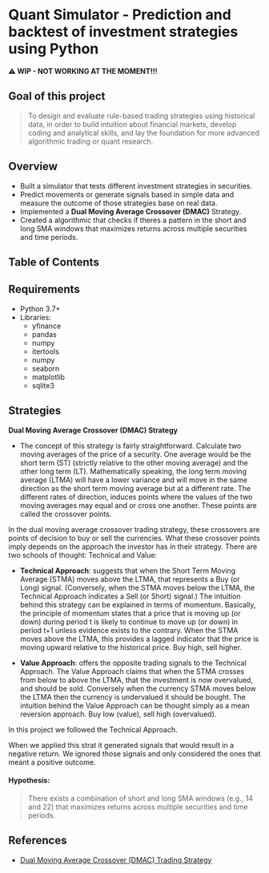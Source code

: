 # Quant Simulator - Prediction and backtest of investment strategies using Python
**⚠️ WIP - NOT WORKING AT THE MOMENT!!!**

## **Goal of this project**
> To design and evaluate rule-based trading strategies using historical data, in order to build intuition about financial markets, develop coding and analytical skills, and lay the foundation for more advanced algorithmic trading or quant research.

## **Overview**
- Built a simulator that tests different investment strategies in securities.
- Predict movements or generate signals based in simple data and measure the outcome of those strategies base on real data.
- Implemented a **Dual Moving Average Crossover (DMAC)** Strategy.
- Created a algorithmic that checks if theres a pattern in the short and long SMA windows that maximizes returns across multiple securities and time periods.

## **Table of Contents**

## **Requirements**
- Python 3.7+
- Libraries:
  - yfinance
  - pandas
  - numpy
  - itertools
  - numpy
  - seaborn
  - matplotlib
  - sqlite3
## **Strategies**
**Dual Moving Average Crossover (DMAC) Strategy**
- The concept of this strategy is fairly straightforward.  Calculate two moving averages of the price of a security.  One average would be the short term (ST) (strictly relative to the other moving average) and the other long term (LT).  Mathematically speaking, the long term moving average (LTMA) will have a lower variance and will move in the same direction as the short term moving average but at a different rate.  The different rates of direction, induces points where the values of the two moving averages may equal and or cross one another.  These points are called the crossover points. 

In the dual moving average crossover trading strategy, these crossovers are points of decision to buy or sell the currencies.  What these crossover points imply depends on the approach the investor has in their strategy. There are two schools of thought: Technical and Value:
- **Technical Approach**: suggests that when the Short Term Moving Average (STMA) moves above the LTMA, that represents a Buy (or Long) signal.  (Conversely, when the STMA moves below the LTMA, the Technical Approach indicates a Sell (or Short) signal.)  The intuition behind this strategy can be explained in terms of momentum.  Basically, the principle of momentum states that a price that is moving up (or down) during period t is likely to continue to move up (or down) in period t+1 unless evidence exists to the contrary.  When the STMA moves above the LTMA, this provides a lagged indicator that the price is moving upward relative to the historical price.  Buy high, sell higher.
  
- **Value Approach**: offers the opposite trading signals to the Technical Approach.  The Value Approach claims that when the STMA crosses from below to above the LTMA, that the investment is now overvalued, and should be sold.  Conversely when the currency STMA moves below the LTMA then the currency is undervalued it should be bought.  The intuition behind the Value Approach can be thought simply as a mean reversion approach.  Buy low (value), sell high (overvalued). 

In this project we followed the Technical Approach.

When we applied this strat it generated signals that would result in a negative return. We ignored those signals and only considered the ones that meant a positive outcome.
#### Hypothesis:
> There exists a combination of short and long SMA windows (e.g., 14 and 22) that maximizes returns across multiple securities and time periods.

## **References**
- [Dual Moving Average Crossover (DMAC) Trading Strategy](https://people.duke.edu/~charvey/Teaching/BA453_2002/CCAM/CCAM.htm)
